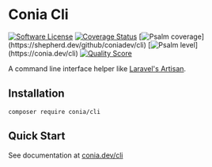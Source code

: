 Conia Cli
=========

[![Software License](https://img.shields.io/badge/license-MIT-brightgreen.svg)](LICENSE.md)
[![Coverage Status](https://img.shields.io/scrutinizer/coverage/g/coniadev/cli.svg)](https://scrutinizer-ci.com/g/coniadev/cli/code-structure)
[![Psalm coverage](https://shepherd.dev/github/coniadev/cli/coverage.svg?)](https://shepherd.dev/github/coniadev/cli)
[![Psalm level](https://shepherd.dev/github/coniadev/cli/level.svg?)](https://conia.dev/cli)
[![Quality Score](https://img.shields.io/scrutinizer/g/coniadev/cli.svg)](https://scrutinizer-ci.com/g/coniadev/cli)

A command line interface helper like [Laravel's Artisan](https://laravel.com/docs/9.x/artisan).

## Installation

    composer require conia/cli

## Quick Start

See documentation at [conia.dev/cli](https://conia.dev/cli)
